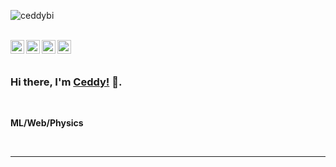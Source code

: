 <p align="left"> <img src="https://komarev.com/ghpvc/?username=ceddybi" alt="ceddybi" /> </p>

<br/>

<a href="https://twitter.com/ceddymuhoza">
  <img align="left" alt="Ceddy Muhoza Twitter" width="22px" src="https://cdn.jsdelivr.net/npm/simple-icons@v3/icons/twitter.svg" />
</a>

<a href="https://www.linkedin.com/in/ceddymuhoza/">
  <img align="left" alt="Ceddy Muhoza Linkedin" width="22px" src="https://cdn.jsdelivr.net/npm/simple-icons@v3/icons/linkedin.svg" />
</a>

<a href="https://www.instagram.com/ceddymuhoza/">
  <img align="left" alt="Ceddy Muhoza Instagram" width="22px" src="https://cdn.jsdelivr.net/npm/simple-icons@v3/icons/instagram.svg" />
</a>

<a href="https://www.tiktok.com/@ceddymuhoza">
  <img align="left" alt="Ceddy Muhoza Tiktok" width="22px" src="https://cdn.jsdelivr.net/npm/simple-icons@v3/icons/tiktok.svg" />
</a>





<br />

<br />

### Hi there, I'm [Ceddy!](https://2021.ceddy.org) 👋.

<br />

**ML/Web/Physics**
<br />


<br />

*************
